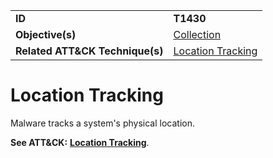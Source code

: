 |||
|---------|------------------------|
|**ID**|**T1430**|
|**Objective(s)**|[Collection](https://github.com/MBCProject/mbc-markdown/tree/master/collection)|
|**Related ATT&CK Technique(s)**|[Location Tracking](https://attack.mitre.org/techniques/T1430/)|

Location Tracking
=================
Malware tracks a system's physical location.

**See ATT&CK:** [**Location Tracking**](https://attack.mitre.org/techniques/T1430/).